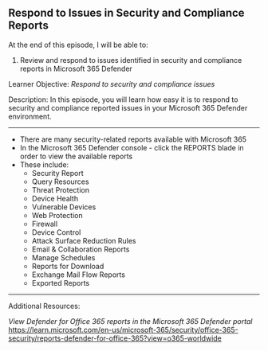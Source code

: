 ## Respond to Issues in Security and Compliance Reports
At the end of this episode, I will be able to:    

1. Review and respond to issues identified in security and compliance reports in Microsoft 365 Defender

Learner Objective: *Respond to security and compliance issues*    

Description: In this episode, you will learn how easy it is to respond to security and compliance reported issues in your Microsoft 365 Defender environment. 

--------  

* There are many security-related reports available with Microsoft 365
* In the Microsoft 365 Defender console - click the REPORTS blade in order to view the available reports
* These include:
	- Security Report
	- Query Resources
	- Threat Protection 
	- Device Health
	- Vulnerable Devices
	- Web Protection 
	- Firewall
	- Device Control 
	- Attack Surface Reduction Rules 
	- Email & Collaboration Reports
	- Manage Schedules
	- Reports for Download 
	- Exchange Mail Flow Reports 
	- Exported Reports 

-----------

Additional Resources:

*View Defender for Office 365 reports in the Microsoft 365 Defender portal*
https://learn.microsoft.com/en-us/microsoft-365/security/office-365-security/reports-defender-for-office-365?view=o365-worldwide
